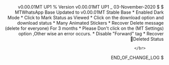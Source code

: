 <html>
  <head>
    <style type='text/css'>
		a            { color:#a0a0e0 }
		div.title    { 
			color:#0099CC; 
			font-size:1.2em; 
			font-weight:bold; 
			margin-top:1em; 
			margin-bottom:0.3em; 
			text-align:center }
		div.subtitle { 
			color:#136b46; 
			font-size:0.7em;
			font-weight:bold;
			margin-bottom:1em; 
			text-align:center }
		div.freetext { color:#444444 }
		div.list     { color:#444444 }
    </style>
  </head>
<body dir="rtl">
$ v0.00.01MT UP1
  % Version v0.00.01MT UP1
  _ 03-November-2020
$ MTWhatsApp Base Updated to v0.00.01MT Stable Base
* Enabled Dark Mode
* Click to Mark Status as Viewed
* Click on the download option and download status 
* Many Animated Stickers
* Recover Delete message (delete for everyone) For 3 months
* Please Don't click on the (MT Settings) option ,Other wise an error occurs.
* Disable "Forward" tag  
* Recover Deleted Status🚫



            <br/>
$ END_OF_CHANGE_LOG
  </body>
</html>
